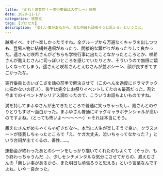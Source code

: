 ```yaml
---
title: 『走れ！体育祭！〜実行委員は大忙し〜』感想
date: 2020-11-17
categories: 感想文
tags: [プロセカ]
description: 「楽しい事があるから、また明日も頑張ろうと思える」ということ。
---
```


越境イベ、すげ～楽しかったですね。全グループから万遍なくキャラを出しつつも、登場人物に結構共通項があったり、間接的な繋がりがあったりして良かった。遥さんと咲希さんがどちらも学校行事に出たことなかったところとか、咲希さんが鳳えむさんに司っぽいところを感じていたりとか、そういうので無限に嬉しくなってしまう。遥さんと咲希さんとえむさんが並ぶシーン、顔が良すぎてすごかったな。

実行委員とのいざこざを話の前半で解決させて（このへんを過度にドラマチックに描かないの好き）、後半は完全にお祭りイベントしてたのも最高だった。割と今までのイベントがシリアス調だったので、こういうお話もよいものですね。

満を持してまふゆさんが出てきたところで普通に笑っちゃったし、鳳さんとのやりとりもすげ～面白かった。まふゆさん普通にギャグキャラポテンシャルが高いのですよね。（とっても怖いよ～～～～～）←それは本当にそう。

鳳えむさんがめちゃくちゃ好きだな～。本当に人生が楽しそうで良い。クラスメートが怪我しちゃったところで「え、ケガ大丈夫、泣いちゃってなかった？」という台詞が出てくるの、善性......。

運動会が終わったあとのシーンをしっかり描いてくれたのもよくて（そっか、もう終わっちゃうんだ...）、少しセンチメンタルな気分にさせてからの、鳳えむさんの「楽しい事があるから、また明日も頑張ろうと思える」という言葉なんですよね。いやー良かった。